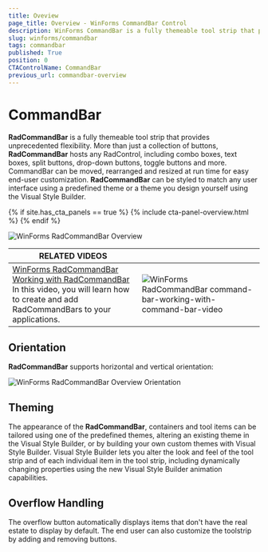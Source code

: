 ```yaml
---
title: Oveview
page_title: Overview - WinForms CommandBar Control
description: WinForms CommandBar is a fully themeable tool strip that provides unprecedented flexibility
slug: winforms/commandbar
tags: commandbar
published: True
position: 0
CTAControlName: CommandBar
previous_url: commandbar-overview
---
```


# CommandBar

__RadCommandBar__ is a fully themeable tool strip that provides unprecedented flexibility. More than just a collection of buttons, __RadCommandBar__ hosts any RadControl, including combo boxes, text boxes, split buttons, drop-down buttons, toggle buttons and more. CommandBar can be moved, rearranged and resized at run time for easy end-user customization. __RadCommandBar__ can be styled to match any user interface using a predefined theme or a theme you design yourself using the Visual Style Builder. 

{% if site.has_cta_panels == true %}
{% include cta-panel-overview.html %}
{% endif %}

![WinForms RadCommandBar Overview](images/commandbar-overview001.png)


| RELATED VIDEOS |  |
| ------ | ------ |
|[WinForms RadCommandBar Working with RadCommandBar](http://www.telerik.com/videos/winforms/working-with-radcommandbar-for-winforms)<br>In this video, you will learn how to create and add RadCommandBars to your applications.|![WinForms RadCommandBar command-bar-working-with-command-bar-video](images/command-bar-working-with-command-bar-video.png)|

## Orientation

__RadCommandBar__ supports horizontal and vertical orientation:

![WinForms RadCommandBar Overview Orientation](images/commandbar-overview002.png)

## Theming

The appearance of the __RadCommandBar__, containers and tool items can be tailored using one of the predefined themes, altering an existing theme in the Visual Style Builder, or by building your own custom themes with Visual Style Builder. Visual Style Builder lets you alter the look and feel of the tool strip and of each individual item in the tool strip, including dynamically changing properties using the new Visual Style Builder animation capabilities.
        
## Overflow Handling

The overflow button automatically displays items that don't have the real estate to display by default. The end user can also customize the toolstrip by adding and removing buttons.
        
